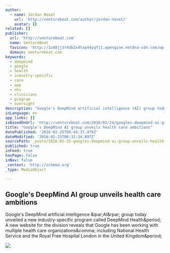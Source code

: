 ```yaml
---
author:
  - name: Jordan Novet
    url: 'http://venturebeat.com/author/jordan-novet/'
    avatar: {}
related: []
publisher:
  url: 'http://venturebeat.com'
  name: VentureBeat
  favicon: 'http://1u88jj3r4db2x4txp44yqfj1.wpengine.netdna-cdn.com/wp-content/themes/vbnews/img/favicon.ico'
  domain: venturebeat.com
keywords:
  - deepmind
  - google
  - health
  - industry-specific
  - care
  - app
  - nhs
  - clinicians
  - program
  - oversight
description: "Google's DeepMind artificial intelligence (AI) group today unveiled a new industry-specific program called DeepMind Health. A new website for the division reveals that Google has been working with multiple health care organizations, including National Health Service and the Royal Free Hospital London in the United Kingdom."
inLanguage: en
app_links: []
isBasedOnUrl: 'http://venturebeat.com/2016/02/24/googles-deepmind-ai-group-unveils-heath-care-ambitions/'
title: "Google's DeepMind AI group unveils health care ambitions"
datePublished: '2016-02-25T06:45:37.476Z'
dateModified: '2016-02-25T06:31:34.897Z'
sourcePath: _posts/2016-02-25-googles-deepmind-ai-group-unveils-health-care-ambitions.md
published: true
inFeed: true
hasPage: false
inNav: false
_context: 'http://schema.org'
_type: MediaObject

---
```

<article style=""><h1>Google's DeepMind AI group unveils health care ambitions</h1><p>Google's DeepMind artificial intelligence &amp;lpar;AI&amp;rpar; group today unveiled a new industry-specific program called DeepMind Health&amp;period; A new website for the division reveals that Google has been working with multiple health care organizations&amp;comma; including National Health Service and the Royal Free Hospital London in the United Kingdom&amp;period;</p><img src="http://1u88jj3r4db2x4txp44yqfj1.wpengine.netdna-cdn.com/wp-content/uploads/2016/02/Google-DeepMind-Health-780x413.png" /></article>